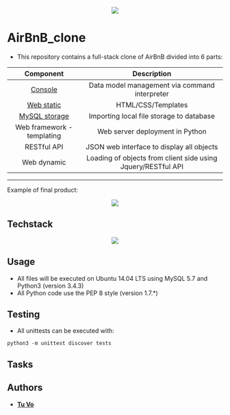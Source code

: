 <p align="center">
  <img src="https://i.imgur.com/ogbfW3k.png">
</p>

# AirBnB_clone
* This repository contains a full-stack clone of AirBnB divided into 6 parts:

| Component 	| Description 	|
|:--------------------------:	|:------------------------------------------------------------:	|
| [Console](https://github.com/tuvo1106/AirBnB_clone) 	| Data model management via command interpreter 	|
| [Web static](https://github.com/tuvo1106/AirBnB_clone/tree/master/web_static) | HTML/CSS/Templates 	|
| [MySQL storage](https://github.com/tuvo1106/AirBnB_clone_v2) | Importing local file storage to database |
| Web framework - templating 	| Web server deployment in Python 	|
| RESTful API 	| JSON web interface to display all objects 	|
| Web dynamic 	| Loading of objects from client side using Jquery/RESTful API 	|
---
Example of final product:
<p align="center">
  <img src="https://s3.amazonaws.com/intranet-projects-files/holbertonschool-higher-level_programming+/268/8-index.png">
</p>

## Techstack

<p align="center">
  <img src="https://i.imgur.com/lgZnZrz.png">
</p>

## Usage
* All files will be executed on Ubuntu 14.04 LTS using MySQL 5.7 and Python3 (version 3.4.3)
* All Python code use the PEP 8 style (version 1.7.*)

## Testing

* All unittests can be executed with:

```
python3 -m unittest discover tests
```

## Tasks


## Authors
* [__Tu Vo__](https://github.com/tuvo1106)
